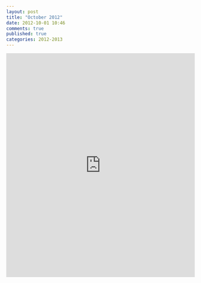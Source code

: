 ```yaml
---
layout: post
title: "October 2012"
date: 2012-10-01 10:46
comments: true
published: true
categories: 2012-2013
---
```


<iframe class="scribd_iframe_embed" src="http://www.scribd.com/embeds/117466681/content?start_page=1&view_mode=list&access_key=key-1pujqrzdc1fh8hj2ngu6" data-auto-height="true" data-aspect-ratio="0.772727272727273" scrolling="no" id="doc_34938" width="100%" height="600" frameborder="0"></iframe>
